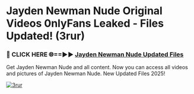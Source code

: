 # Jayden Newman Nude Original Videos 0nlyFans Leaked - Files Updated! (3rur)

<h3>🔴 CLICK HERE 🌐==►► <a href="https://tinyurl.com/ehrbuxhb" rel="nofollow">Jayden Newman Nude Updated Files</a></h3>

Get Jayden Newman Nude and all content. Now you can access all videos and pictures of Jayden Newman Nude. New Updated Files 2025!

[![3rur](https://i.imgur.com/lVYEuWS.gif)](https://tinyurl.com/ehrbuxhb)

